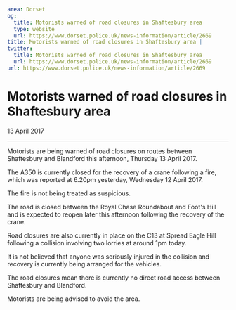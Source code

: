 ```yaml
area: Dorset
og:
  title: Motorists warned of road closures in Shaftesbury area
  type: website
  url: https://www.dorset.police.uk/news-information/article/2669
title: Motorists warned of road closures in Shaftesbury area |
twitter:
  title: Motorists warned of road closures in Shaftesbury area
  url: https://www.dorset.police.uk/news-information/article/2669
url: https://www.dorset.police.uk/news-information/article/2669
```

# Motorists warned of road closures in Shaftesbury area

13 April 2017

* * *

Motorists are being warned of road closures on routes between Shaftesbury and Blandford this afternoon, Thursday 13 April 2017.

The A350 is currently closed for the recovery of a crane following a fire, which was reported at 6.20pm yesterday, Wednesday 12 April 2017.

The fire is not being treated as suspicious.

The road is closed between the Royal Chase Roundabout and Foot's Hill and is expected to reopen later this afternoon following the recovery of the crane.

Road closures are also currently in place on the C13 at Spread Eagle Hill following a collision involving two lorries at around 1pm today.

It is not believed that anyone was seriously injured in the collision and recovery is currently being arranged for the vehicles.

The road closures mean there is currently no direct road access between Shaftesbury and Blandford.

Motorists are being advised to avoid the area.
